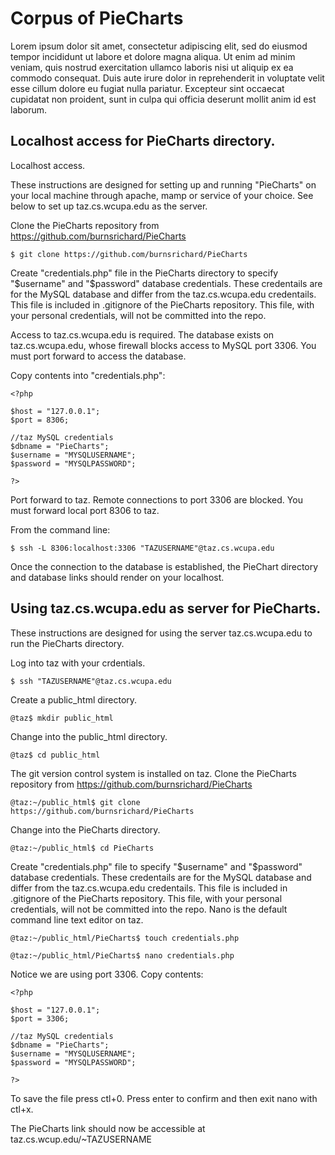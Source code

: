 # Corpus  of PieCharts #

Lorem ipsum dolor sit amet, consectetur adipiscing elit, sed do eiusmod tempor incididunt ut labore
et dolore magna aliqua. Ut enim ad minim veniam, quis nostrud exercitation ullamco laboris nisi ut
aliquip ex ea commodo consequat. Duis aute irure dolor in reprehenderit in voluptate velit esse
cillum dolore eu fugiat nulla pariatur. Excepteur sint occaecat cupidatat non proident, sunt in culpa
qui officia deserunt mollit anim id est laborum.

## Localhost access for PieCharts directory. ##

Localhost access.

These instructions are designed for setting up and running "PieCharts" on your local machine 
through apache, mamp or service of your choice. See below to set up taz.cs.wcupa.edu as the 
server.

Clone the PieCharts repository from https://github.com/burnsrichard/PieCharts

`$ git clone https://github.com/burnsrichard/PieCharts`

Create "credentials.php" file in the PieCharts directory to specify "$username" and "$password" 
database credentials. These credentails are for the MySQL database and differ from the 
taz.cs.wcupa.edu credentails. This file is included in .gitignore of the PieCharts repository. 
This file, with your personal credentials, will not be committed into the repo.

Access to taz.cs.wcupa.edu is required. The database exists on taz.cs.wcupa.edu, whose firewall
blocks access to MySQL port 3306. You must port forward to access the database. 

Copy contents into "credentials.php":
```	
<?php

$host = "127.0.0.1";		
$port = 8306;              	

//taz MySQL credentials			
$dbname = "PieCharts";	
$username = "MYSQLUSERNAME";	
$password = "MYSQLPASSWORD";	

?>	
```
Port forward to taz. Remote connections to port 3306 are blocked. You must forward local port
8306 to taz.

From the command line: 

`$ ssh -L 8306:localhost:3306 "TAZUSERNAME"@taz.cs.wcupa.edu`

Once the connection to the database is established, the PieChart directory and database links 
should render on your localhost.


## Using taz.cs.wcupa.edu as server for PieCharts. ##


These instructions are designed for using the server taz.cs.wcupa.edu to run the PieCharts directory.

Log into taz with your crdentials.	

`$ ssh "TAZUSERNAME"@taz.cs.wcupa.edu`

Create a public_html directory.	

`@taz$ mkdir public_html`

Change into the public_html directory.
	
`@taz$ cd public_html`

The git version control system is installed on taz. Clone the PieCharts repository from
https://github.com/burnsrichard/PieCharts

`@taz:~/public_html$ git clone https://github.com/burnsrichard/PieCharts`

Change into the PieCharts directory.

`@taz:~/public_html$ cd PieCharts`

Create "credentials.php" file to specify "$username" and "$password" database credentials. These
credentails are for the MySQL database and differ from the taz.cs.wcupa.edu credentails.
This file is included in .gitignore of the PieCharts repository. This file, with your personal
credentials, will not be committed into the repo. Nano is the default command line text editor 
on taz.

`@taz:~/public_html/PieCharts$ touch credentials.php`

`@taz:~/public_html/PieCharts$ nano credentials.php`

Notice we are using port 3306. Copy contents:
```
<?php

$host = "127.0.0.1";	
$port = 3306;  	          

//taz MySQL credentials					
$dbname = "PieCharts";		
$username = "MYSQLUSERNAME";		
$password = "MYSQLPASSWORD";		

?>	
```
To save the file press ctl+0. Press enter to confirm and then exit nano with ctl+x.

The PieCharts link should now be accessible at taz.cs.wcup.edu/~TAZUSERNAME
